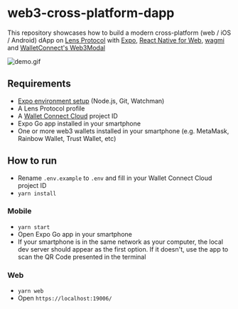# web3-cross-platform-dapp

This repository showcases how to build a modern cross-platform (web / iOS / Android) dApp on [Lens Protocol](https://www.lens.xyz/) with [Expo](https://expo.dev), [React Native for Web](https://necolas.github.io/react-native-web/), [wagmi](https://wagmi.sh) and [WalletConnect's Web3Modal](https://docs.walletconnect.com/web3modal/about)

![demo.gif](demo.gif)

## Requirements

- [Expo environment setup](https://docs.expo.dev/get-started/installation/#requirements) (Node.js, Git, Watchman)
- A Lens Protocol profile
- A [Wallet Connect Cloud](https://cloud.walletconnect.com/sign-in) project ID
- Expo Go app installed in your smartphone
- One or more web3 wallets installed in your smartphone (e.g. MetaMask, Rainbow Wallet, Trust Wallet, etc)

## How to run

- Rename `.env.example` to `.env` and fill in your Wallet Connect Cloud project ID
- `yarn install`

### Mobile
- `yarn start`
- Open Expo Go app in your smartphone
- If your smartphone is in the same network as your computer, the local dev server should appear as the first option. If it doesn't, use the app to scan the QR Code presented in the terminal

### Web
- `yarn web`
- Open `https://localhost:19006/`
